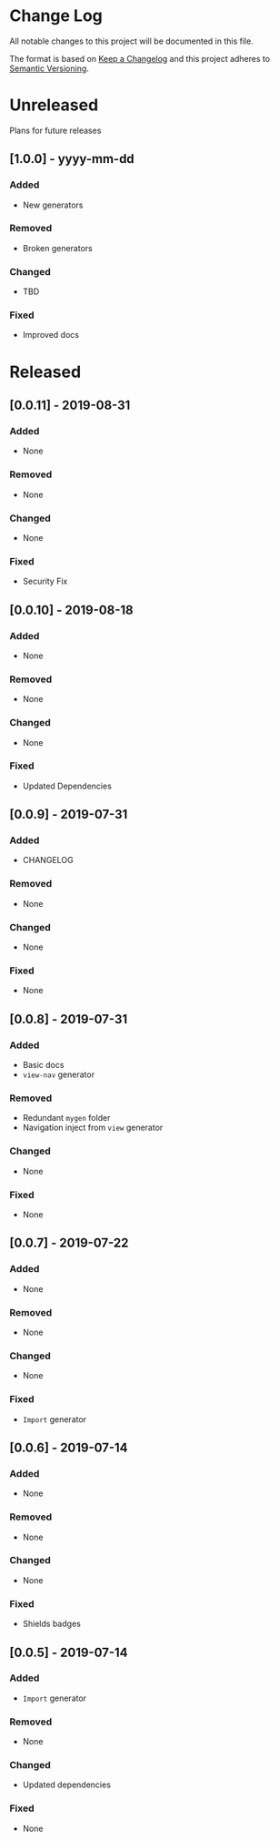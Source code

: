 
# Change Log
All notable changes to this project will be documented in this file.
 
The format is based on [Keep a Changelog](http://keepachangelog.com/)
and this project adheres to [Semantic Versioning](http://semver.org/).
&NewLine;
&NewLine;

# Unreleased
 
Plans for future releases
## [1.0.0] - yyyy-mm-dd
 
 
### Added

- New generators

### Removed

- Broken generators
 
### Changed

- TBD
 
### Fixed

- Improved docs

&NewLine;
&NewLine;

# Released
 
## [0.0.11] - 2019-08-31
 
### Added
 
- None

### Removed

- None

### Changed
  
- None
 
### Fixed

- Security Fix
 
## [0.0.10] - 2019-08-18
 
### Added
 
- None

### Removed

- None

### Changed
  
- None
 
### Fixed

- Updated Dependencies
 
## [0.0.9] - 2019-07-31
 
### Added
 
- CHANGELOG

### Removed

- None

### Changed
  
- None
 
### Fixed

- None
 
## [0.0.8] - 2019-07-31
 
### Added
 
- Basic docs
- `view-nav` generator

### Removed

- Redundant `mygen` folder
- Navigation inject from `view` generator

### Changed
  
- None
 
### Fixed

- None
 
## [0.0.7] - 2019-07-22
 
### Added

- None

### Removed

- None
   
### Changed

- None
 
### Fixed
- `Import` generator

## [0.0.6] - 2019-07-14
 
### Added

- None

### Removed

- None
   
### Changed

- None
 
### Fixed

- Shields badges

## [0.0.5] - 2019-07-14
 
### Added

- `Import` generator

### Removed

- None
   
### Changed

- Updated dependencies
 
### Fixed

- None

 
